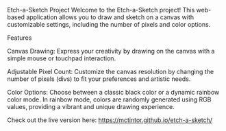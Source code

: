 Etch-a-Sketch Project
Welcome to the Etch-a-Sketch project! This web-based application allows you to draw and sketch on a canvas with customizable settings, including the number of pixels and color options.

Features

Canvas Drawing: Express your creativity by drawing on the canvas with a simple mouse or touchpad interaction.

Adjustable Pixel Count: Customize the canvas resolution by changing the number of pixels (divs) to fit your preferences and artistic needs.

Color Options: Choose between a classic black color or a dynamic rainbow color mode. In rainbow mode, colors are randomly generated using RGB values, providing a vibrant and unique drawing experience.

Check out the live version here: https://mctintor.github.io/etch-a-sketch/
